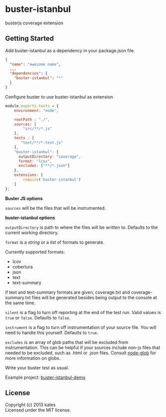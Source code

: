 # buster-istanbul

busterjs coverage extension

## Getting Started

Add buster-istanbul as a dependency in your package.json file.

```json
{
  "name": "awesome name",
  ...
  "dependencies": {
    "buster-istanbul": "*"
  }
}
```

Configure buster to use buster-istanbul as extension

```javascript
module.exports.tests = {
    environment: "node",

    rootPath : "./",
    sources: [
        "src/**/*.js"
    ],
    tests : [
       "test/**/*-test.js"
    ],
    "buster-istanbul": {
      outputDirectory: "coverage",
      format: "lcov",
      excludes: ["**/*.json"]
    },
    extensions: [
        require('buster-istanbul')
    ]
};
```

**Buster JS options**

`sources` will be the files that will be instrumented.

**buster-istanbul options**

`outputDirectory` is path to where the files will be written to.
Defaults to the current working directory.

`format` is a _string_ or a _list_ of formats to generate.

Currently supported formats:
* lcov
* cobertura
* json
* text
* text-summary

if text and text-summary formats are given, coverage.txt and coverage-summary.txt
files will be generated besides being output to the console at the same time.

`silent` is a flag to turn off reporting at the end of the test run.
Valid values is `true` or `false`. Defaults to `false`.

`instrument` is a flag to turn off instrumentation of your source file.
You will need to handle this yourself. Defaults to `true`.

`excludes` is an array of glob paths that will be excluded from instrumentation.
This can be helpful if your sources include non-js files that needed to be excluded, such as .html or .json files.
Consult [node-glob](https://github.com/isaacs/node-glob) for more information on globs.

Write your buster test as usual.

Example project: [buster-istanbul-demo](https://github.com/kates/buster-istanbul-demo)

## License
Copyright (c) 2013 kates  
Licensed under the MIT license.
